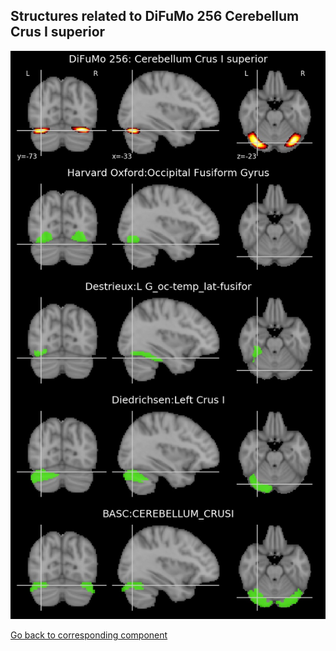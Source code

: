 


## Structures related to DiFuMo 256 Cerebellum Crus I superior

![91](91.jpg "Structures related to DiFuMo 256 Cerebellum Crus I superior")

[Go back to corresponding component](https://parietal-inria.github.io/DiFuMo/256/html/91.html)